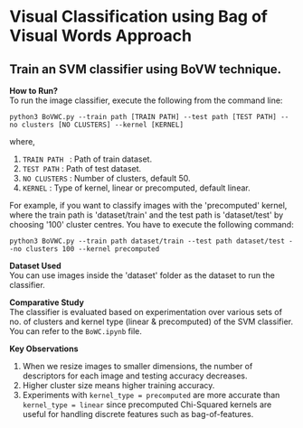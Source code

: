 # Visual Classification using Bag of Visual Words Approach
## Train an SVM classifier using BoVW technique.

<b> How to Run? </b> <br>
To run the image classifier, execute the following from the command line: 
```
python3 BoVWC.py --train path [TRAIN PATH] --test path [TEST PATH] --no clusters [NO CLUSTERS] --kernel [KERNEL] 
```
where,
1. `TRAIN PATH ` : Path of train dataset.
2. `TEST PATH` : Path of test dataset.
3. `NO CLUSTERS` : Number of clusters, default 50.
4. `KERNEL` : Type of kernel, linear or precomputed, default linear.

For example, if you want to classify images with the 'precomputed' kernel, where the train path is 'dataset/train' and the test path is 'dataset/test' by choosing '100' cluster centres. You have to execute the following command:
```
python3 BoVWC.py --train path dataset/train --test path dataset/test --no clusters 100 --kernel precomputed
```

<b> Dataset Used </b> <br>
You can use images inside the 'dataset' folder as the dataset to run the classifier.

<b> Comparative Study </b> <br>
The classifier is evaluated based on experimentation over various sets of no. of clusters and kernel type (linear & precomputed) of the SVM classifier. You can refer to the `BoWC.ipynb` file. 

<b> Key Observations </b> <br>
1. When we resize images to smaller dimensions, the number of descriptors for each image and testing accuracy decreases.
2. Higher cluster size means higher training accuracy.
3. Experiments with `kernel_type = precomputed` are more accurate than `kernel_type = linear` since precomputed Chi-Squared kernels are useful for handling discrete features such as bag-of-features.
